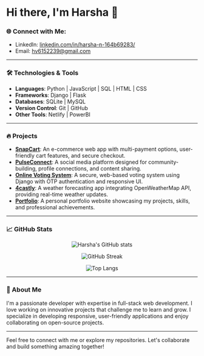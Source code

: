 # Hi there, I'm Harsha 👋

### 🌐 Connect with Me:
- LinkedIn: [linkedin.com/in/harsha-n-164b69283/](https://www.linkedin.com/in/harsha-n-164b69283/)
- Email: hv6152239@gmail.com

---

### 🛠 Technologies & Tools
- **Languages**: Python | JavaScript | SQL | HTML | CSS
- **Frameworks**: Django | Flask
- **Databases**: SQLite | MySQL
- **Version Control**: Git | GitHub
- **Other Tools**: Netlify | PowerBI

---

### 🔥 Projects
- **[SnapCart](https://github.com/HarshaNinganna/SnapCart)**: An e-commerce web app with multi-payment options, user-friendly cart features, and secure checkout.
- **[PulseConnect](https://github.com/HarshaNinganna/PulseConnect)**: A social media platform designed for community-building, profile connections, and content sharing.
- **[Online Voting System](https://github.com/HarshaNinganna/OnlineVoting-Django)**: A secure, web-based voting system using Django with OTP authentication and responsive UI.
- **[4castly](https://github.com/HarshaNinganna/4castly)**: A weather forecasting app integrating OpenWeatherMap API, providing real-time weather updates.
- **[Portfolio](https://github.com/HarshaNinganna/Portofolio)**: A personal portfolio website showcasing my projects, skills, and professional achievements.

---

### 📈 GitHub Stats

<div align="center">
  
![Harsha's GitHub stats](https://github-readme-stats.vercel.app/api?username=HarshaNinganna&show_icons=true&theme=radical)

![GitHub Streak](https://github-readme-streak-stats.herokuapp.com?user=HarshaNinganna&theme=radical&date_format=M%20j%5B%2C%20Y%5D)

![Top Langs](https://github-readme-stats.vercel.app/api/top-langs/?username=HarshaNinganna&layout=compact&theme=radical)

</div>

---

### 💬 About Me
I'm a passionate developer with expertise in full-stack web development. I love working on innovative projects that challenge me to learn and grow. I specialize in developing responsive, user-friendly applications and enjoy collaborating on open-source projects.

---

Feel free to connect with me or explore my repositories. Let's collaborate and build something amazing together!


<!--
**HarshaNinganna/HarshaNinganna** is a ✨ _special_ ✨ repository because its `README.md` (this file) appears on your GitHub profile.

Here are some ideas to get you started:

- 🔭 I’m currently working on ...
- 🌱 I’m currently learning ...
- 👯 I’m looking to collaborate on ...
- 🤔 I’m looking for help with ...
- 💬 Ask me about ...
- 📫 How to reach me: ...
- 😄 Pronouns: ...
- ⚡ Fun fact: ...
-->
